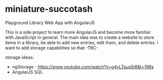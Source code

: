 # miniature-succotash
Playground Library Web App with AngularJS

This is a side project to learn more AngularJS and become more familiar with JavaScript in general.
The main idea was to create a website to store items in a library, be able to add new entries, edit them, and delete entries.
I want to add storage capabilities so that -TBC-

storage ideas:
  - ngStorage - https://www.youtube.com/watch?v=g4vLTauq5j8&t=198s
  - AngularJS SQL
